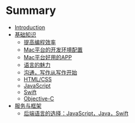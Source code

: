 # Summary

* [Introduction](README.md)
* [基础知识](ji_chu_zhi_shi.md)
   * [提高编程效率](ti_gao_bian_cheng_xiao_lv.md)
   * [Mac平台的开发环境配置](macpingtai_de_kai_fa_huan_jing_pei_zhi_md.md)
   * [Mac平台好用的APP](macping_tai_hao_yong_de_app.md)
   * [语言的魅力](yuyan_de_mei_li.md)
   * [沟通，写作从写作开始](goutong_xiezuo_cong_xie_zuo_kai_shi.md)
   * [HTML/CSS](html_css.md)
   * [JavaScript](javascript.md)
   * [Swift](swift.md)
   * [Objective-C](objective-c.md)
* [服务与框架]()
   * [后端语言的选择：JavaScript，Java，Swift]() 


